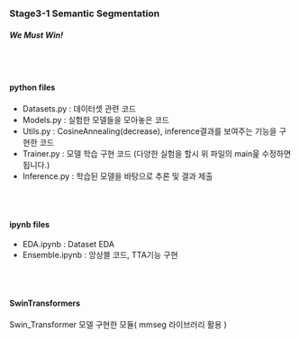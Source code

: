 ### Stage3-1 Semantic Segmentation

##### We Must Win!
<br></br>

#### python files
- Datasets.py : 데이터셋 관련 코드
- Models.py : 실험한 모델들을 모아놓은 코드
- Utils.py : CosineAnnealing(decrease), inference결과를 보여주는 기능을 구현한 코드
- Trainer.py : 모델 학습 구현 코드 (다양한 실험을 할시 위 파일의 main읉 수정하면 됩니다.)
- Inference.py : 학습된 모델을 바탕으로 추론 및 결과 제출

<br></br>

#### ipynb files
- EDA.ipynb : Dataset EDA
- Ensemble.ipynb : 앙상블 코드, TTA기능 구현

<br></br>

#### SwinTransformers
Swin_Transformer 모델 구현한 모듈( mmseg 라이브러리 활용 )


